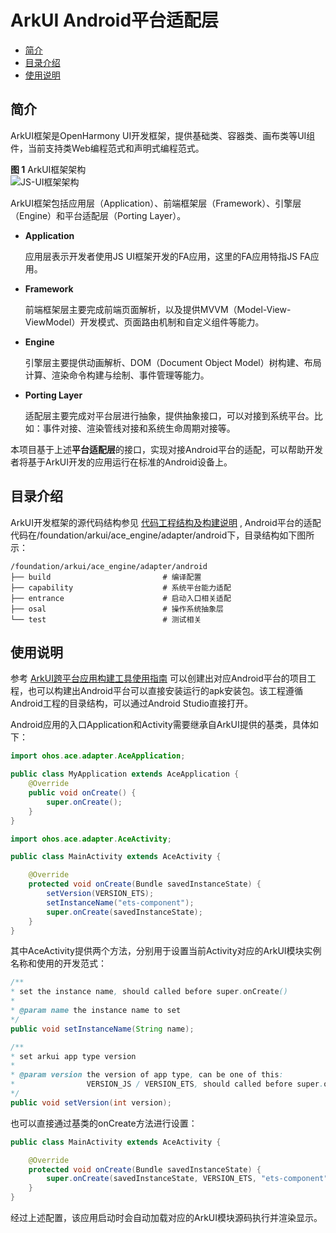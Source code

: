 # ArkUI Android平台适配层 <a name="ZH-CN_TOPIC_0000001076213364"></a>

-   [简介](#section15701932113019)
-   [目录介绍](#section1791423143211)
-   [使用说明](#section171384529150)

## 简介<a name="section15701932113019"></a>

ArkUI框架是OpenHarmony UI开发框架，提供基础类、容器类、画布类等UI组件，当前支持类Web编程范式和声明式编程范式。


**图 1**  ArkUI框架架构<a name="fig2606133765017"></a>  
![](https://gitee.com/openharmony/arkui_ace_engine/raw/master/figures/JS-UI%E6%A1%86%E6%9E%B6%E6%9E%B6%E6%9E%84.png "JS-UI框架架构")

ArkUI框架包括应用层（Application）、前端框架层（Framework）、引擎层（Engine）和平台适配层（Porting Layer）。

-   **Application**

    应用层表示开发者使用JS UI框架开发的FA应用，这里的FA应用特指JS FA应用。

-   **Framework**

    前端框架层主要完成前端页面解析，以及提供MVVM（Model-View-ViewModel）开发模式、页面路由机制和自定义组件等能力。

-   **Engine**

    引擎层主要提供动画解析、DOM（Document Object Model）树构建、布局计算、渲染命令构建与绘制、事件管理等能力。

-   **Porting Layer**

    适配层主要完成对平台层进行抽象，提供抽象接口，可以对接到系统平台。比如：事件对接、渲染管线对接和系统生命周期对接等。

本项目基于上述**平台适配层**的接口，实现对接Android平台的适配，可以帮助开发者将基于ArkUI开发的应用运行在标准的Android设备上。

## 目录介绍<a name="section1791423143211"></a>

ArkUI开发框架的源代码结构参见 [代码工程结构及构建说明](https://gitee.com/arkui-crossplatform/doc/blob/master/application-dev/quick-start/project-structure-guide.md)  , Android平台的适配代码在/foundation/arkui/ace\_engine/adapter/android下，目录结构如下图所示：

```
/foundation/arkui/ace_engine/adapter/android
├── build                         # 编译配置
├── capability                    # 系统平台能力适配
├── entrance                      # 启动入口相关适配
├── osal                          # 操作系统抽象层
└── test                          # 测试相关
```

## 使用说明<a name="section171384529150"></a>

参考 [ArkUI跨平台应用构建工具使用指南](https://gitee.com/arkui-crossplatform/doc/blob/master/application-dev/quick-start/how-to-use-ace-tools.md) 可以创建出对应Android平台的项目工程，也可以构建出Android平台可以直接安装运行的apk安装包。该工程遵循Android工程的目录结构，可以通过Android Studio直接打开。

Android应用的入口Application和Activity需要继承自ArkUI提供的基类，具体如下：

```java
import ohos.ace.adapter.AceApplication;

public class MyApplication extends AceApplication {
    @Override
    public void onCreate() {
        super.onCreate();
    }
}
```

```java
import ohos.ace.adapter.AceActivity;

public class MainActivity extends AceActivity {

    @Override
    protected void onCreate(Bundle savedInstanceState) {
        setVersion(VERSION_ETS);
        setInstanceName("ets-component");
        super.onCreate(savedInstanceState);
    }
}
```
其中AceActivity提供两个方法，分别用于设置当前Activity对应的ArkUI模块实例名称和使用的开发范式：
```java
/**
* set the instance name, should called before super.onCreate()
* 
* @param name the instance name to set
*/
public void setInstanceName(String name);

/**
* set arkui app type version
* 
* @param version the version of app type, can be one of this:
*                VERSION_JS / VERSION_ETS, should called before super.onCreate()
*/
public void setVersion(int version);
```
也可以直接通过基类的onCreate方法进行设置：
```java
public class MainActivity extends AceActivity {

    @Override
    protected void onCreate(Bundle savedInstanceState) {
        super.onCreate(savedInstanceState, VERSION_ETS, "ets-component");
    }
}
```
经过上述配置，该应用启动时会自动加载对应的ArkUI模块源码执行并渲染显示。